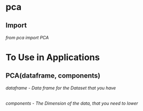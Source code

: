 # pca

## Import

###### from pca import PCA

# To Use in Applications
## PCA(dataframe, components)
###### dataframe - Data frame for the Dataset that you have
###### components - The Dimension of the data, that you need to lower


